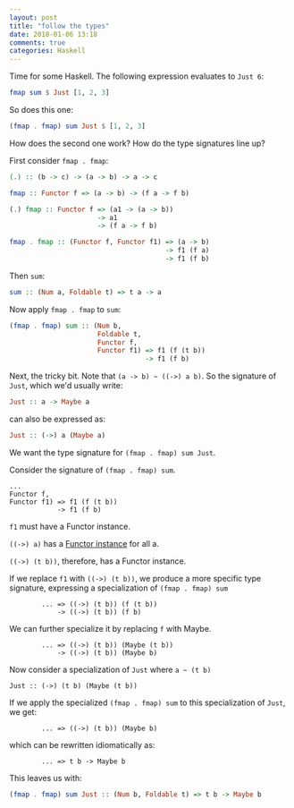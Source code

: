 ```yaml
---
layout: post
title: "follow the types"
date: 2018-01-06 13:18
comments: true
categories: Haskell
---
```


Time for some Haskell. The following expression evaluates to `Just 6`:
```haskell
fmap sum $ Just [1, 2, 3]
```

So does this one:
```haskell
(fmap . fmap) sum Just $ [1, 2, 3]
```

How does the second one work? How do the type signatures line up?

First consider `fmap . fmap`:
```haskell
(.) :: (b -> c) -> (a -> b) -> a -> c

fmap :: Functor f => (a -> b) -> (f a -> f b)

(.) fmap :: Functor f => (a1 -> (a -> b))
                      -> a1
                      -> (f a -> f b)

fmap . fmap :: (Functor f, Functor f1) => (a -> b)
                                       -> f1 (f a)
                                       -> f1 (f b)
```

Then `sum`:
```haskell
sum :: (Num a, Foldable t) => t a -> a
```

Now apply `fmap . fmap` to `sum`:
```haskell
(fmap . fmap) sum :: (Num b,
                      Foldable t,
                      Functor f,
                      Functor f1) => f1 (f (t b))
                                  -> f1 (f b)
```

Next, the tricky bit.
Note that `(a -> b) ~ ((->) a b)`.
So the signature of `Just`, which we'd usually write:
```haskell
Just :: a -> Maybe a
```
can also be expressed as:
```haskell
Just :: (->) a (Maybe a)
```

We want the type signature for `(fmap . fmap) sum Just`.

Consider the signature of `(fmap . fmap) sum`.
```
...
Functor f,
Functor f1) => f1 (f (t b))
            -> f1 (f b)
```

`f1` must have a Functor instance.

`((->) a)` has a [Functor instance](https://github.com/ghc/packages-base/blob/52c0b09036c36f1ed928663abb2f295fd36a88bb/GHC/Base.lhs#L234) for all a.

`((->) (t b))`, therefore, has a Functor instance.

If we replace `f1` with `((->) (t b))`, we produce a more specific type signature, expressing a specialization of `(fmap . fmap) sum`
```
        ... => ((->) (t b)) (f (t b))
            -> ((->) (t b)) (f b)
```

We can further specialize it by replacing `f` with Maybe.
```
        ... => ((->) (t b)) (Maybe (t b))
            -> ((->) (t b)) (Maybe b)
```

Now consider a specialization of `Just` where `a ~ (t b)`
```
Just :: (->) (t b) (Maybe (t b))
```

If we apply the specialized `(fmap . fmap) sum` to this specialization of `Just`, we get:
```
        ... => ((->) (t b)) (Maybe b)
```
which can be rewritten idiomatically as:
```
        ... => t b -> Maybe b
```

This leaves us with:
```haskell
(fmap . fmap) sum Just :: (Num b, Foldable t) => t b -> Maybe b
```
